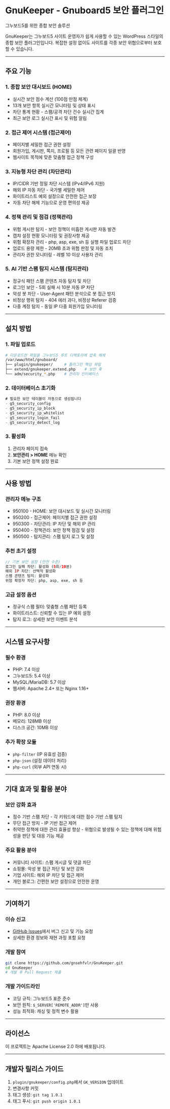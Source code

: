 # GnuKeeper - Gnuboard5 보안 플러그인

그누보드5를 위한 종합 보안 솔루션

GnuKeeper는 그누보드5 사이트 운영자가 쉽게 사용할 수 있는 WordPress 스타일의 종합 보안 플러그인입니다. 복잡한 설정 없이도 사이트를 각종 보안 위협으로부터 보호할 수 있습니다.

---

## 주요 기능

### 1. 종합 보안 대시보드 (HOME)
- 실시간 보안 점수 계산 (100점 만점 체계)
- 13개 보안 항목 실시간 모니터링 및 상태 표시
- 차단 통계 현황 - 스팸/공격 차단 건수 실시간 집계
- 최근 보안 로그 실시간 표시 및 위험 알림

### 2. 접근 제어 시스템 (접근제어)
- 페이지별 세밀한 접근 권한 설정
- 회원가입, 게시판, 쪽지, 프로필 등 모든 관련 페이지 일괄 반영
- 웹사이트 목적에 맞춘 맞춤형 접근 정책 구성

### 3. 지능형 차단 관리 (차단관리)
- IP/CIDR 기반 정밀 차단 시스템 (IPv4/IPv6 지원)
- 해외 IP 자동 차단 - 국가별 세밀한 제어
- 화이트리스트 예외 설정으로 안전한 접근 보장
- 자동 차단 해제 기능으로 운영 편의성 제공

### 4. 정책 관리 및 점검 (정책관리)
- 위험 게시판 탐지 - 보안 정책이 미흡한 게시판 자동 발견
- 캡챠 설정 현황 모니터링 및 권장사항 제공
- 위험 확장자 관리 - php, asp, exe, sh 등 실행 파일 업로드 차단
- 업로드 용량 제한 - 20MB 초과 위험 판정 및 자동 조치
- 관리자 권한 모니터링 - 레벨 10 이상 사용자 관리

### 5. AI 기반 스팸 탐지 시스템 (탐지관리)
- 정규식 패턴 스팸 콘텐츠 자동 탐지 및 차단
- 로그인 보안 - 5회 실패 시 10분 자동 IP 차단
- 악성 봇 차단 - User-Agent 패턴 분석으로 봇 접근 방지
- 비정상 행위 탐지 - 404 에러 과다, 비정상 Referer 검증
- 다중 계정 탐지 - 동일 IP 다중 회원가입 모니터링

---

## 설치 방법

### 1. 파일 업로드
```bash
# 다운로드한 파일을 그누보드5 루트 디렉토리에 압축 해제
/var/www/html/gnuboard/
├── plugin/gnukeeper/     # 플러그인 핵심 파일
├── extend/gnukeeper.extend.php    # 보안 훅
└── adm/security_*.php    # 관리자 인터페이스
```

### 2. 데이터베이스 초기화
```sql
# 필요한 보안 테이블이 자동으로 생성됩니다
- g5_security_config
- g5_security_ip_block
- g5_security_ip_whitelist
- g5_security_login_fail
- g5_security_detect_log
```

### 3. 활성화
1. 관리자 페이지 접속
2. **보안관리 > HOME** 메뉴 확인
3. 기본 보안 정책 설정 완료

---

## 사용 방법

### 관리자 메뉴 구조
- 950100 - HOME: 보안 대시보드 및 실시간 모니터링
- 950200 - 접근제어: 페이지별 접근 권한 설정
- 950300 - 차단관리: IP 차단 및 해외 IP 관리
- 950400 - 정책관리: 보안 정책 점검 및 설정
- 950500 - 탐지관리: 스팸 탐지 로그 및 설정

### 추천 초기 설정
```php
// 기본 보안 설정 (안전 수준)
로그인 실패 차단: 활성화 (5회/10분)
해외 IP 차단: 선택적 활성화
스팸 콘텐츠 탐지: 활성화
위험 확장자 차단: php, asp, exe, sh 등
```

### 고급 설정 옵션
- 정규식 스팸 필터: 맞춤형 스팸 패턴 등록
- 화이트리스트: 신뢰할 수 있는 IP 예외 설정
- 탐지 로그: 상세한 보안 이벤트 분석

---

## 시스템 요구사항

### 필수 환경
- PHP: 7.4 이상
- 그누보드5: 5.4 이상
- MySQL/MariaDB: 5.7 이상
- 웹서버: Apache 2.4+ 또는 Nginx 1.16+

### 권장 환경
- PHP: 8.0 이상
- 메모리: 128MB 이상
- 디스크 공간: 10MB 이상

### 추가 확장 모듈
- `php-filter` (IP 유효성 검증)
- `php-json` (설정 데이터 처리)
- `php-curl` (외부 API 연동 시)

---

## 기대 효과 및 활용 분야

### 보안 강화 효과
- 점수 기반 스팸 차단 - 각 키워드에 대한 점수 기반 스팸 탐지
- 무단 접근 방지 - IP 기반 접근 제어
- 취약한 정책에 대한 관리 효율성 향상 - 위협으로 발생될 수 있는 정책에 대해 위험성을 판단 및 대응 기능 제공

### 주요 활용 분야
- 커뮤니티 사이트: 스팸 게시글 및 댓글 차단
- 쇼핑몰: 악성 봇 접근 차단 및 보안 강화
- 기업 사이트: 해외 IP 차단 및 접근 제어
- 개인 블로그: 간편한 보안 설정으로 안전한 운영

---

## 기여하기

### 이슈 신고
- [GitHub Issues](https://github.com/gnsehfvlr/GnuKeeper/issues)에서 버그 신고 및 기능 요청
- 상세한 환경 정보와 재현 과정 포함 요청

### 개발 참여
```bash
git clone https://github.com/gnsehfvlr/GnuKeeper.git
cd GnuKeeper
# 개발 후 Pull Request 제출
```

### 개발 가이드라인
- 코딩 규칙: 그누보드5 표준 준수
- 보안 원칙: `$_SERVER['REMOTE_ADDR']`만 사용
- 성능 최적화: 캐싱 및 정적 변수 활용

---

## 라이선스

이 프로젝트는 Apache License 2.0 하에 배포됩니다.

---

## 개발자 릴리스 가이드

1. `plugin/gnukeeper/config.php`에서 `GK_VERSION` 업데이트
2. 변경사항 커밋
3. 태그 생성: `git tag 1.0.1` 
4. 태그 푸시: `git push origin 1.0.1`
